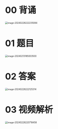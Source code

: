 # 00 背诵

<img src="https://cvp.oss-cn-shanghai.aliyuncs.com/picgo/202402282222179.png" alt="image-20240228222235084" style="zoom:50%;" />



# 01 题目

<img src="https://cvp.oss-cn-shanghai.aliyuncs.com/picgo/202402131850556.png" alt="image-20240213185003500" style="zoom:50%;" />



# 02 答案

<img src="https://cvp.oss-cn-shanghai.aliyuncs.com/picgo/202402282221371.png" alt="image-20240228222125314" style="zoom:50%;" />



# 03 视频解析

<img src="https://cvp.oss-cn-shanghai.aliyuncs.com/picgo/202402282207643.png" alt="image-20240228220718458" style="zoom:50%;" />